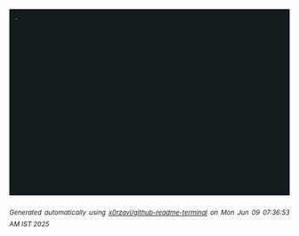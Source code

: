 <div align="justify">
<picture>
    <source media="(prefers-color-scheme: dark)" srcset="./output.gif">
    <source media="(prefers-color-scheme: light)" srcset="./output.gif">
    <img alt="GIFOS" src="output.gif">
</picture>

<sub><i>Generated automatically using [x0rzavi/github-readme-terminal](https://github.com/x0rzavi/github-readme-terminal) on Mon Jun 09 07:36:53 AM IST 2025</i></sub>

<!-- <details>
<summary>More details</summary>

</details> -->
</div>

<!-- Image deletion URL: NONE -->